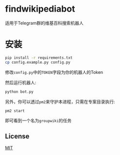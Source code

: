 # findwikipediabot

适用于Telegram群的维基百科搜索机器人

# 安装

```bash
pip install -r requirements.txt
cp config.example.py config.py
```

修改`config.py`中的`TOKEN`字段为你的机器人的Token

然后运行机器人:

```bash
python bot.py
```

另外，你可以透过`pm2`来守护本进程，只需在专案目录执行:

```bash
pm2 start
```

即可看到一个名为`groupwiki`的任务

## License
[MIT](https://choosealicense.com/licenses/mit/)